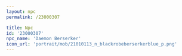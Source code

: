 ```yaml
---
layout: npc
permalink: /23000307

title: Npc
id: '23000307'
npc_name: 'Daemon Berserker'
icon_url: 'portrait/mob/21010113_n_blackrobeberserkerblue_p.png'
---
```

